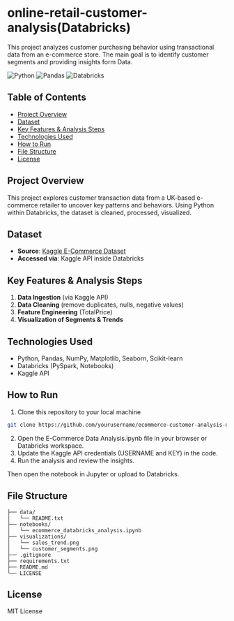 # online-retail-customer-analysis(Databricks)
This project analyzes customer purchasing behavior using transactional data from an e-commerce store. The main goal is to identify customer segments and providing insights form Data.

![Python](https://img.shields.io/badge/Python-3776AB?style=for-the-badge&logo=python)
![Pandas](https://img.shields.io/badge/Pandas-150458?style=for-the-badge&logo=pandas)
![Databricks](https://img.shields.io/badge/Databricks-F37626?style=for-the-badge&logo=databricks&logoColor=white)

## Table of Contents
- [Project Overview](#project-overview)
- [Dataset](#dataset)
- [Key Features & Analysis Steps](#key-features--analysis-steps)
- [Technologies Used](#technologies-used)
- [How to Run](#how-to-run)
- [File Structure](#file-structure)
- [License](#license)

## Project Overview

This project explores customer transaction data from a UK-based e-commerce retailer to uncover key patterns and behaviors. Using Python within Databricks, the dataset is cleaned, processed, visualized.

## Dataset

- **Source**: [Kaggle E-Commerce Dataset](https://www.kaggle.com/datasets/carrie1/ecommerce-data)
- **Accessed via**: Kaggle API inside Databricks

## Key Features & Analysis Steps

1. **Data Ingestion** (via Kaggle API)
2. **Data Cleaning** (remove duplicates, nulls, negative values)
3. **Feature Engineering** (TotalPrice)
4. **Visualization of Segments & Trends**

## Technologies Used

- Python, Pandas, NumPy, Matplotlib, Seaborn, Scikit-learn
- Databricks (PySpark, Notebooks)
- Kaggle API

## How to Run
1. Clone this repository to your local machine
```bash
git clone https://github.com/yourusername/ecommerce-customer-analysis-databricks.git
```
2. Open the E-Commerce Data Analysis.ipynb file in your browser or Databricks workspace.
3. Update the Kaggle API credentials (USERNAME and KEY) in the code.
4. Run the analysis and review the insights.

Then open the notebook in Jupyter or upload to Databricks.

## File Structure

```
├── data/
│   └── README.txt
├── notebooks/
│   └── ecommerce_databricks_analysis.ipynb
├── visualizations/
│   └── sales_trend.png
│   └── customer_segments.png
├── .gitignore
├── requirements.txt
├── README.md
└── LICENSE
```

## License

MIT License
